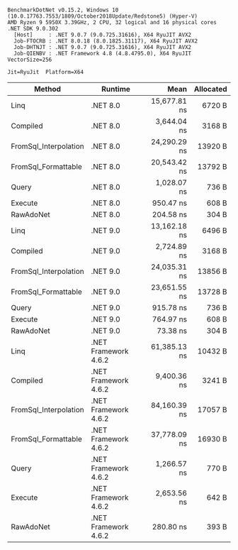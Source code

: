 ```

BenchmarkDotNet v0.15.2, Windows 10 (10.0.17763.7553/1809/October2018Update/Redstone5) (Hyper-V)
AMD Ryzen 9 5950X 3.39GHz, 2 CPU, 32 logical and 16 physical cores
.NET SDK 9.0.302
  [Host]     : .NET 9.0.7 (9.0.725.31616), X64 RyuJIT AVX2
  Job-FTOCRB : .NET 8.0.18 (8.0.1825.31117), X64 RyuJIT AVX2
  Job-DHTNJT : .NET 9.0.7 (9.0.725.31616), X64 RyuJIT AVX2
  Job-QIENBV : .NET Framework 4.8 (4.8.4795.0), X64 RyuJIT VectorSize=256

Jit=RyuJit  Platform=X64  

```
| Method                | Runtime              | Mean         | Allocated |
|---------------------- |--------------------- |-------------:|----------:|
| Linq                  | .NET 8.0             | 15,677.81 ns |    6720 B |
| Compiled              | .NET 8.0             |  3,644.04 ns |    3168 B |
| FromSql_Interpolation | .NET 8.0             | 24,290.29 ns |   13920 B |
| FromSql_Formattable   | .NET 8.0             | 20,543.42 ns |   13792 B |
| Query                 | .NET 8.0             |  1,028.07 ns |     736 B |
| Execute               | .NET 8.0             |    950.47 ns |     608 B |
| RawAdoNet             | .NET 8.0             |    204.58 ns |     304 B |
| Linq                  | .NET 9.0             | 13,162.18 ns |    6496 B |
| Compiled              | .NET 9.0             |  2,724.89 ns |    3168 B |
| FromSql_Interpolation | .NET 9.0             | 24,035.31 ns |   13856 B |
| FromSql_Formattable   | .NET 9.0             | 23,651.55 ns |   13728 B |
| Query                 | .NET 9.0             |    915.78 ns |     736 B |
| Execute               | .NET 9.0             |    764.97 ns |     608 B |
| RawAdoNet             | .NET 9.0             |     73.38 ns |     304 B |
| Linq                  | .NET Framework 4.6.2 | 61,385.13 ns |   10432 B |
| Compiled              | .NET Framework 4.6.2 |  9,400.36 ns |    3241 B |
| FromSql_Interpolation | .NET Framework 4.6.2 | 84,160.39 ns |   17057 B |
| FromSql_Formattable   | .NET Framework 4.6.2 | 37,778.09 ns |   16930 B |
| Query                 | .NET Framework 4.6.2 |  1,266.57 ns |     770 B |
| Execute               | .NET Framework 4.6.2 |  2,653.56 ns |     642 B |
| RawAdoNet             | .NET Framework 4.6.2 |    280.80 ns |     393 B |

